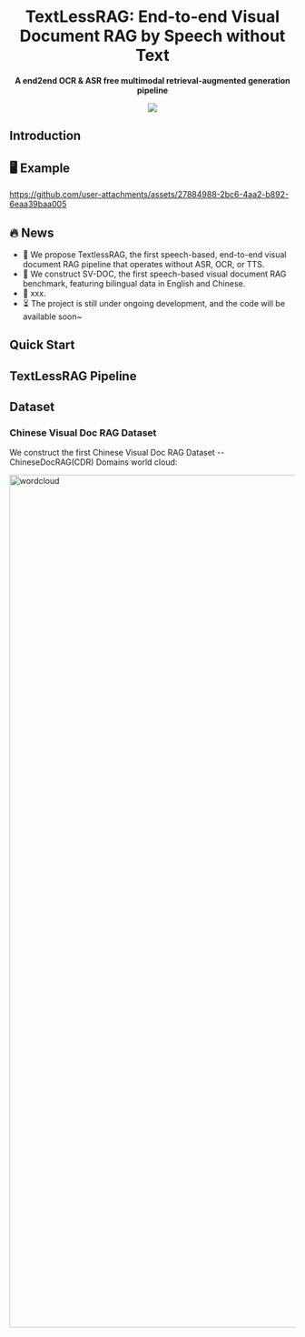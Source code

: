 



# <div align="center">TextLessRAG: End-to-end Visual Document RAG by Speech without Text<div>

<div align="center">
<!-- <h1>A Multi-round Multi-modal Reinforcement Learning Framework</h1> -->
<p><strong>A end2end OCR & ASR free multimodal retrieval-augmented generation pipeline </strong></p>
<!-- <a href="https://arxiv.org/pdf/2505.22019" target="_blank"><img src=https://img.shields.io/badge/Paper-arXiv-red></a> -->
<a href='https://huggingface.co/datasets/hit12345/textlessrag/tree/main'><img src='https://img.shields.io/badge/%F0%9F%A4%97%20Hugging%20Face-Datasets-green'></a>
<!-- <a href="https://huggingface.co/autumncc/Qwen2.5-VL-7B-VRAG" target="_blank"><img src=https://img.shields.io/badge/%F0%9F%A4%97%20Hugging%20Face-data-blue></a> -->
</div>

## Introduction

## 🖥️ Example
https://github.com/user-attachments/assets/27884988-2bc6-4aa2-b892-6eaa39baa005



## 🔥 News
- 🎉  We propose TextlessRAG, the first speech-based, end-to-end visual document RAG pipeline that operates without ASR, OCR, or TTS.
- 🎉  We construct SV-DOC, the first speech-based visual document RAG benchmark, featuring bilingual data in English and Chinese.
- 🎉 xxx. 
- ⏳ The project is still under ongoing development, and the code will be available soon~
<!-- - ⌛️ Training code will be released soon. -->
<!-- - 🎉 Our framework integrates various embedding models, enabling you to create your own retriever.
- 🎉 We have released the ViDoSeek dataset, which is suitable for Retrieval-augmented Generation in the large visually rich document collection. -->



## Quick Start


## TextLessRAG Pipeline


## Dataset

### Chinese Visual Doc RAG Dataset
We construct the first Chinese Visual Doc RAG Dataset -- ChineseDocRAG(CDR)
Domains world cloud:






<img width="3000" height="1500" alt="wordcloud" src="https://github.com/user-attachments/assets/556408ce-8d54-41e2-9bca-a8494a8879ee" />





